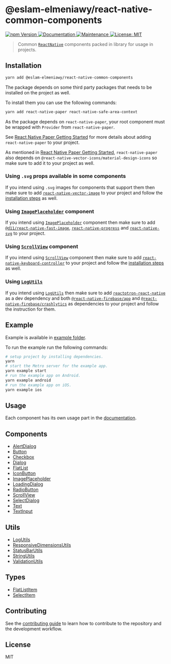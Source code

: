 # @eslam-elmeniawy/react-native-common-components

<p>
  <a href="https://www.npmjs.com/package/@eslam-elmeniawy/react-native-common-components">
    <img alt="npm Version" src="https://img.shields.io/npm/v/@eslam-elmeniawy/react-native-common-components.svg" />
  </a>
  <a href="https://github.com/EslamElMeniawy/react-native-common-components#readme">
    <img alt="Documentation" src="https://img.shields.io/badge/Documented%3F-yes-brightgreen.svg" />
  </a>
  <a href="https://github.com/EslamElMeniawy/react-native-common-components/graphs/commit-activity">
    <img alt="Maintenance" src="https://img.shields.io/badge/Maintained%3F-yes-green.svg" />
  </a>
  <a href="https://github.com/EslamElMeniawy/react-native-common-components/blob/master/LICENSE">
    <img alt="License: MIT" src="https://img.shields.io/badge/License-MIT-yellow.svg" />
  </a>
</p>

> Common [`ReactNative`](https://reactnative.dev) components packed in library for usage in projects.

## Installation

```sh
yarn add @eslam-elmeniawy/react-native-common-components
```

The package depends on some third party packages that needs to be installed on the project as well.

To install them you can use the following commands:

```sh
yarn add react-native-paper react-native-safe-area-context
```

As the package depends on `react-native-paper`, your root component must be wrapped with `Provider` from `react-native-paper`.

See [React Native Paper Getting Started](https://callstack.github.io/react-native-paper/docs/guides/getting-started) for more details about adding `react-native-paper` to your project.

As mentioned in [React Native Paper Getting Started](https://callstack.github.io/react-native-paper/docs/guides/getting-started), `react-native-paper` also depends on `@react-native-vector-icons/material-design-icons` so make sure to add it to your project as well.

### Using `.svg` props available in some components

If you intend using `.svg` images for components that support them then make sure to add [`react-native-vector-image`](https://github.com/oblador/react-native-vector-image) to your project and follow the [installation steps](https://github.com/oblador/react-native-vector-image#installation) as well.

### Using [`ImagePlaceholder`](docs/ImagePlaceholder.md) component

If you intend using [`ImagePlaceholder`](docs/ImagePlaceholder.md) component then make sure to add [`@d11/react-native-fast-image`](https://github.com/dream-sports-labs/react-native-fast-image), [`react-native-progress`](https://github.com/oblador/react-native-progress) and [`react-native-svg`](https://github.com/react-native-svg/react-native-svg) to your project.

### Using [`ScrollView`](docs/ScrollView.md) component

If you intend using [`ScrollView`](docs/ScrollView.md) component then make sure to add [`react-native-keyboard-controller`](https://github.com/kirillzyusko/react-native-keyboard-controller) to your project and follow the [installation steps](https://kirillzyusko.github.io/react-native-keyboard-controller/docs/installation) as well.

### Using [`LogUtils`](docs/LogUtils.md)

If you intend using [`LogUtils`](docs/LogUtils.md) then make sure to add [`reactotron-react-native`](https://github.com/infinitered/reactotron/blob/master/docs/quick-start-react-native.md) as a dev dependency and both [`@react-native-firebase/app`](https://rnfirebase.io) and [`@react-native-firebase/crashlytics`](https://rnfirebase.io/crashlytics/usage) as dependencies to your project and follow the instruction for them.

## Example

Example is available in [example folder](example).

To run the example run the following commands:

```sh
# setup project by installing dependencies.
yarn
# start the Metro server for the example app.
yarn example start
# run the example app on Android.
yarn example android
# run the example app on iOS.
yarn example ios
```

## Usage

Each component has its own usage part in the [documentation](docs).

## Components

- [AlertDialog](docs/AlertDialog.md)
- [Button](docs/Button.md)
- [Checkbox](docs/Checkbox.md)
- [Dialog](docs/Dialog.md)
- [FlatList](docs/FlatList.md)
- [IconButton](docs/IconButton.md)
- [ImagePlaceholder](docs/ImagePlaceholder.md)
- [LoadingDialog](docs/LoadingDialog.md)
- [RadioButton](docs/RadioButton.md)
- [ScrollView](docs/ScrollView.md)
- [SelectDialog](docs/SelectDialog.md)
- [Text](docs/Text.md)
- [TextInput](docs/TextInput.md)

## Utils

- [LogUtils](docs/LogUtils.md)
- [ResponsiveDimensionsUtils](docs/ResponsiveDimensionsUtils.md)
- [StatusBarUtils](docs/StatusBarUtils.md)
- [StringUtils](docs/StringUtils.md)
- [ValidationUtils](docs/ValidationUtils.md)

## Types

- [FlatListItem](docs/FlatListItem.md)
- [SelectItem](docs/SelectItem.md)

## Contributing

See the [contributing guide](CONTRIBUTING.md) to learn how to contribute to the repository and the development workflow.

## License

MIT
